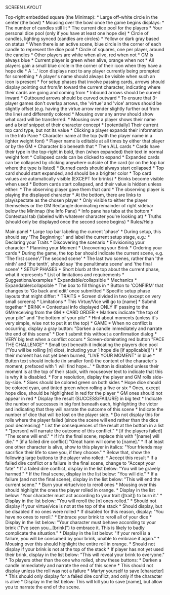 SCREEN LAYOUT

Top-right embedded square (the Minimap):
    * Large off-white circle in the center (the bowl)
        * Mousing over the bowl once the game begins displays:
            * The number of candles still lit
            * The current dice pool for the players
            * Your personal dice pool (only if you have at least one hope die)
    * Circle of candles, lighting synced (candles are circles)
        * Yellow or dark gray based on status
            * When there is an active scene, blue circle in the corner of each candle to represent the dice pool
    * Circle of squares, one per player, around the candles
        * Other players are white when alive, red when not
        * GM is always blue
        * Current player is green when alive, orange when not
        * All players gain a small blue circle in the corner of their icon when they have a hope die
        * A '...' icon displays next to any player currently being prompted for something
            * A player's name should always be visible when such an icon is present
        * For setup phases that involve passing cards, arrows should display pointing out from/in toward the current character, indicating where their cards are going and coming from
            * Inbound arrows should be curved inward
            * Outbound arrows should be curved outward
            * To ensure that 3-player games don't overlap arrows, the 'virtue' and 'vice' arrows should be slightly offset (e.g. having the virtue arrow render slightly further out from the line) and differently colored
                * Mousing over any arrow should show what card will be transferred.
    * Mousing over a player shows their name and a brief snippet of their character concept
        * [potentially] Their current top card type, but not its value
    * Clicking a player expands their information in the Info Pane
        * Character name at the top (with the player name in a lighter weight font)
            * Player name is editable at all times by either that player or by the GM
        * Character bio beneath that
        * Then ALL cards
            * Cards have their type in the top-right in bold, then (when expanded) their text in normal weight font
            * Collapsed cards can be clicked to expand
                * Expanded cards can be collapsed by clicking anywhere outside of the card (or on the top bar where the type is listed)
            * Burned cards should always start collapsed
            * Top card should start expanded, and should be a brighter color
                * Top card values are automatically visible (EXCEPT for brinks)
                    * Brinks become visible when used
            * Bottom cards start collapsed, and their value is hidden unless either:
                * The observing player gave them that card
                * The observing player is playing the displayed character
        * At the bottom, there are links to play/spectate as the chosen player
            * Only visible to either the player themselves or the GM
Rectangle dominating remainder of right sidebar below the Minimap (the Info Pane)
    * Info pane has tabs at the bottom
        * Contextual tab (labeled with whatever character you're looking at)
        * Truths (should only be displayed once the second scene begins)
        * Rules/Help

Main panel 
    * Large top bar labeling the current 'phase'
        * During setup, this should say 'The Beginning: ' and label the current setup stage, e.g.:
            * Declaring your Traits
            * Discovering the scenario
            * Envisioning your character
            * Planning your Moment
            * Uncovering your Brink
            * Ordering your cards
        * During the game, the top bar should indicate the current scene, e.g. 'The first scene'/'The second scene'
            * The last two scenes, rather than 'the ninth' and 'the tenth', should say 'the penultimate scene' and 'the final scene'
    * SETUP PHASES
        * Short blurb at the top about the current phase, what it represents
        * List of limitations and requirements
        * Suggestions/examples
            * Expandable/collapsible
        * Mechanics
            * Expandable/collapsible
        * The box to fill things in
        * Button to 'CONFIRM' that changes to 'Go back and edit' once submitted
    * Specific setup phase layouts that might differ:
        * TRAITS
            * Screen divided in two (except on very small screens)
            * Limitations
            * This Virtue/Vice will go to [name]
            * Submit together
        * BRINK
            * Contextual info displayed ONLY IF passing to the GM/receiving from the GM
        * CARD ORDER
            * Markers indicate "the top of your pile" and "the bottom of your pile"
            * Hint about moments (unless it's very simple, wise not to put it at the top)
    * GAME
        * When no conflict is occurring, display a gray button: "Darken a candle immediately and narrate the end of this scene"
            * Don't submit this without a confirmation dialog
        * VERY big text when a conflict occurs
            * Screen-dominating red button "FACE THE CHALLENGE"
                * Small text beneath it indicating the players dice pool ("You will be rolling [n] dice(, including your 1 hope die [if applicable])")
            * If their moment has not yet been burned, "LIVE YOUR MOMENT" in blue
                * Button text should include (in smaller font) the content of the character's moment, prefaced with 'I will find hope...'
                * Button is disabled unless their moment is at the top of their stack, with mouseover text to indicate that this is why it is disabled.
        * For a resolution, display the player and GM rolls side-by-side.
            * Sixes should be colored green on both sides
            * Hope dice should be colored cyan, and tinted green when rolling a five or six
            * Ones, except hope dice, should be highlighted in red for the player
                * GM ones should not appear in red
            * Display the result (SUCCESS/FAILURE) in big text
            * Indicate the number of successes in big font beneath each, highlighting the victor and indicating that they will narrate the outcome of this scene
            * Indicate the number of dice that will be lost on the player side.
                * Do not display this for rolls where the player failed (since the scene will end rather than the dice pool decreasing)
            * List the consequences of the result at the bottom in a list
                * "[person] will narrate the outcome of this conflict."
                * [if the players failed] "The scene will end."
                    * If it's the final scene, replace this with "[name] will die."
                * [if a failed dire conflict] "Great harm will come to [name]."
                    * If at least one other character is alive, show to this player in italics: "Your friends may sacrifice their life to save you, if they choose."
            * Below that, show the following large buttons to the player who rolled:
                * Accept this result
                    * If a failed dire conflict or a failure in the final scene, change to "Accept your fate"
                        * If a failed dire conflict, display in the list below: "You will be gravely harmed."
                        * If the final scene, display in the list below: "You will die."
                    * If a failure (and not the final scene), display in the list below: "This will end the current scene."
                * Burn your virtue/vice to reroll ones
                    * Mousing over this should highlight the ones the player rolled in orange.
                    * Display in the list below: "Your character must act according to your trait ([trait]) to burn it."
                    * Display in the list below: "You will reroll the [n] ones rolled."
                    * Should not display if your virtue/vice is not at the top of the stack
                    * Should display, but be disabled if no ones were rolled
                        * If disabled for this reason, display: "You have no ones to reroll."
                * Embrace your brink to reroll all of your dice
                    * Display in the list below: "Your character must behave according to your brink ("I've seen you...[brink]") to embrace it. This is likely to badly complicate the situation."
                    * Display in the list below: "If your reroll is a failure, you will be consumed by your brink, unable to embrace it again."
                    * Mousing over this should highlight the entire roll in orange.
                    * Should not display if your brink is not at the top of the stack
                    * If player has not yet used their brink, display in the list below: "This will reveal your brink to everyone."
            * To players other than the one who rolled, show these buttons:
                * Darken a candle immediately and narrate the end of this scene
                    * This should not display unless the roll was not a failure
                * Martyr yourself to save [character]
                    * This should only display for a failed dire conflict, and only if the character is alive
                    * Display in the list below: This will kill you to save [name], but allow you to narrate the end of the scene.

